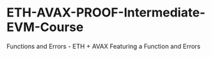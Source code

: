 # ETH-AVAX-PROOF-Intermediate-EVM-Course
Functions and Errors - ETH + AVAX 
Featuring a Function and Errors 
